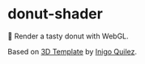 # donut-shader
🍩 Render a tasty donut with WebGL.

Based on [3D Template](https://www.shadertoy.com/view/ldfSWs) by [Inigo Quilez](http://www.iquilezles.org/).
